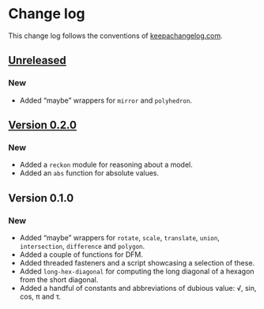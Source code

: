 # Change log
This change log follows the conventions of [keepachangelog.com](http://keepachangelog.com/).

## [Unreleased]
### New
- Added “maybe” wrappers for `mirror` and `polyhedron`.

## [Version 0.2.0]
### New
- Added a `reckon` module for reasoning about a model.
- Added an `abs` function for absolute values.

## Version 0.1.0
### New
- Added “maybe” wrappers for `rotate`, `scale`, `translate`, `union`,
  `intersection`, `difference` and `polygon`.
- Added a couple of functions for DFM.
- Added threaded fasteners and a script showcasing a selection of these.
- Added `long-hex-diagonal` for computing the long diagonal of a hexagon
  from the short diagonal.
- Added a handful of constants and abbreviations of dubious value:
  √, sin, cos, π and τ.

[Unreleased]: https://github.com/veikman/scad-tarmi/compare/v0.2.0...HEAD
[Version 0.2.0]: https://github.com/veikman/scad-tarmi/compare/v0.1.0...v0.2.0
